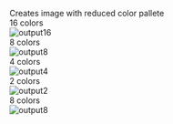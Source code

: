 Creates image with reduced color pallete<br>
16 colors<br>
![output16](https://github.com/RyanKerstetter/ColorQuantization/assets/77638045/c777cb92-45c4-4140-b464-e5f8cb968d4d)<br>
8 colors<br>
![output8](https://github.com/RyanKerstetter/ColorQuantization/assets/77638045/3ae7c7ad-2766-4524-a52c-f4212b2bf740)<br>
4 colors<br>
![output4](https://github.com/RyanKerstetter/ColorQuantization/assets/77638045/c5ed8d22-c460-4101-9a54-246ab4e57162)<br>
2 colors<br>
![output2](https://github.com/RyanKerstetter/ColorQuantization/assets/77638045/2e2ff6bb-891d-4930-8653-af2dabc1e8dc)<br>
8 colors<br>
![output8](https://github.com/RyanKerstetter/ColorQuantization/assets/77638045/1d00a399-3859-4d90-b24d-03d79478563b)

